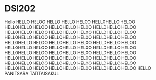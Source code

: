 # DSI202
 Hello
 HELLO HELOO HELLO HELLO HELOO HELLOHELLO HELOO HELLOHELLO HELOO HELLOHELLO HELOO HELLOHELLO HELOO HELLOHELLO HELOO HELLOHELLO HELOO HELLOHELLO HELOO HELLOHELLO HELOO HELLOHELLO HELOO HELLOHELLO HELOO HELLOHELLO HELOO HELLOHELLO HELOO HELLOHELLO HELOO HELLOHELLO HELOO HELLOHELLO HELOO HELLOHELLO HELOO HELLOHELLO HELOO HELLOHELLO HELOO HELLOHELLO HELOO HELLOHELLO HELOO HELLOHELLO HELOO HELLOHELLO HELOO HELLOHELLO HELOO HELLOHELLO HELOO HELLOHELLO HELOO HELLOHELLO HELOO HELLOHELLO HELOO HELLOHELLO HELOO HELLO
PANITSARA TATITAISAKUL